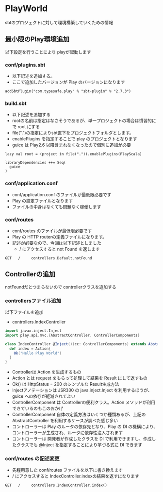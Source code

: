 # PlayWorld

sbtのプロジェクトに対して環境構築していくための情報

## 最小限のPlay環境追加

以下設定を行うことにより playが起動します

### conf/plugins.sbt

- 以下記述を追加する。
- ここで追加したバージョンが Play のバージョンになります

```
addSbtPlugin("com.typesafe.play" % "sbt-plugin" % "2.7.3")
```

### build.sbt

- 以下記述を追加する
- rootの名前は指定はなさそうであるが、単一プロジェクトの場合は慣習的にで root にする
- file(".")の指定によりsbt直下をプロジェクトフォルダとします。
- enablePlugins を指定することで play のプロジェクトとなります
- guice は Play2.6 以降含まれなくなったので個別に追加が必要


```
lazy val root = (project in file(".")).enablePlugins(PlayScala)

libraryDependencies ++= Seq(
  guice
)
```

### conf/application.conf

- conf/application.conf のファイルが最低限必要です
- Play の設定ファイルとなります
- ファイルの中身はなくても問題なく稼働します

### conf/routes

- conf/routes のファイルが最低限必要です
- Play の HTTP routerの定義ファイルになります。
- 記述が必要なので、今回は以下記述としました
  - / にアクセスすると not Found を返します

```
GET   /     controllers.Default.notFound
``` 

## Controllerの追加

notFoundだとつまらないので controllerクラスを追加する

### controllersファイル追加

以下ファイルを追加
- controllers.IndexController
``` scala
import javax.inject.Inject
import play.api.mvc.{AbstractController, ControllerComponents}

class IndexController @Inject()(cc: ControllerComponents) extends AbstractController(cc) {
  def index = Action{
    Ok("Hello Play World")
  }
}
```
- Controllerは Action を生成するもの
- Action とは request をもらって処理して結果を Result にして返すもの
- Ok() は HttpStatus = 200 のシンプルな Result生成方法
- Injectアノテーションは JSR330 の java.inject.Inject を利用するほうが、guice への依存が軽減されてよい
- ControllerComponent は Controllerの便利クラス。Action メソッドが利用できているのもこのおかげ
- ControllerComponent 自体の定義方法はいくつか種類あるが、上記の AbstractController を利用するケースが調べた感じ多い
- コントローラーは Play のルータの依存先となり、Play の DI の機構により、コントローラーが生成され、ルータに依存性注入されます
- コントローラーは 開発者が作成したクラスを DI で利用できますし、作成したクラスでも @Inject を指定することにより芋づる式に DI できます

### conf/routes の記述変更

- 先程用意した conf/routes ファイルを以下に書き換えます
- / にアクセスすると IndexController.indexの結果を返すになります
```
GET   /     controllers.IndexController.index()
```